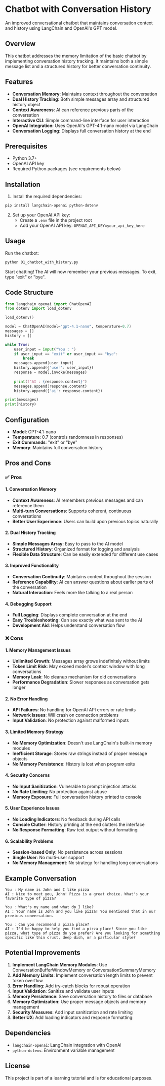 # Chatbot with Conversation History

An improved conversational chatbot that maintains conversation context and history using LangChain and OpenAI's GPT model.

## Overview

This chatbot addresses the memory limitation of the basic chatbot by implementing conversation history tracking. It maintains both a simple message list and a structured history for better conversation continuity.

## Features

- **Conversation Memory**: Maintains context throughout the conversation
- **Dual History Tracking**: Both simple messages array and structured history object
- **Context Awareness**: AI can reference previous parts of the conversation
- **Interactive CLI**: Simple command-line interface for user interaction
- **OpenAI Integration**: Uses OpenAI's GPT-4.1-nano model via LangChain
- **Conversation Logging**: Displays full conversation history at the end

## Prerequisites

- Python 3.7+
- OpenAI API key
- Required Python packages (see requirements below)

## Installation

1. Install the required dependencies:
```bash
pip install langchain-openai python-dotenv
```

2. Set up your OpenAI API key:
   - Create a `.env` file in the project root
   - Add your OpenAI API key: `OPENAI_API_KEY=your_api_key_here`

## Usage

Run the chatbot:
```bash
python 01_chatbot_with_history.py
```

Start chatting! The AI will now remember your previous messages. To exit, type "exit" or "bye".

## Code Structure

```python
from langchain_openai import ChatOpenAI
from dotenv import load_dotenv

load_dotenv()

model = ChatOpenAI(model="gpt-4.1-nano", temperature=0.7)
messages = []
history = []

while True:
    user_input = input("You : ")
    if user_input == "exit" or user_input == "bye":
        break
    messages.append(user_input)
    history.append({'user': user_input})
    response = model.invoke(messages)
    
    print(f"AI : {response.content}")
    messages.append(response.content)
    history.append({'ai': response.content})

print(messages)
print(history)
```

## Configuration

- **Model**: GPT-4.1-nano
- **Temperature**: 0.7 (controls randomness in responses)
- **Exit Commands**: "exit" or "bye"
- **Memory**: Maintains full conversation history

## Pros and Cons

### ✅ **Pros**

#### 1. **Conversation Memory**
- **Context Awareness**: AI remembers previous messages and can reference them
- **Multi-turn Conversations**: Supports coherent, continuous conversations
- **Better User Experience**: Users can build upon previous topics naturally

#### 2. **Dual History Tracking**
- **Simple Messages Array**: Easy to pass to the AI model
- **Structured History**: Organized format for logging and analysis
- **Flexible Data Structure**: Can be easily extended for different use cases

#### 3. **Improved Functionality**
- **Conversation Continuity**: Maintains context throughout the session
- **Reference Capability**: AI can answer questions about earlier parts of the conversation
- **Natural Interaction**: Feels more like talking to a real person

#### 4. **Debugging Support**
- **Full Logging**: Displays complete conversation at the end
- **Easy Troubleshooting**: Can see exactly what was sent to the AI
- **Development Aid**: Helps understand conversation flow

### ❌ **Cons**

#### 1. **Memory Management Issues**
- **Unlimited Growth**: Messages array grows indefinitely without limits
- **Token Limit Risk**: May exceed model's context window with long conversations
- **Memory Leak**: No cleanup mechanism for old conversations
- **Performance Degradation**: Slower responses as conversation gets longer

#### 2. **No Error Handling**
- **API Failures**: No handling for OpenAI API errors or rate limits
- **Network Issues**: Will crash on connection problems
- **Input Validation**: No protection against malformed inputs

#### 3. **Limited Memory Strategy**
- **No Memory Optimization**: Doesn't use LangChain's built-in memory modules
- **Inefficient Storage**: Stores raw strings instead of proper message objects
- **No Memory Persistence**: History is lost when program exits

#### 4. **Security Concerns**
- **No Input Sanitization**: Vulnerable to prompt injection attacks
- **No Rate Limiting**: No protection against abuse
- **Memory Exposure**: Full conversation history printed to console

#### 5. **User Experience Issues**
- **No Loading Indicators**: No feedback during API calls
- **Console Clutter**: History printing at the end clutters the interface
- **No Response Formatting**: Raw text output without formatting

#### 6. **Scalability Problems**
- **Session-based Only**: No persistence across sessions
- **Single User**: No multi-user support
- **No Memory Management**: No strategy for handling long conversations

## Example Conversation

```
You : My name is John and I like pizza
AI : Nice to meet you, John! Pizza is a great choice. What's your favorite type of pizza?

You : What's my name and what do I like?
AI : Your name is John and you like pizza! You mentioned that in our previous conversation.

You : Can you recommend a pizza place?
AI : I'd be happy to help you find a pizza place! Since you like pizza, what type of pizza do you prefer? Are you looking for something specific like thin crust, deep dish, or a particular style?
```

## Potential Improvements

1. **Implement LangChain Memory Modules**: Use ConversationBufferWindowMemory or ConversationSummaryMemory
2. **Add Memory Limits**: Implement conversation length limits to prevent token overflow
3. **Error Handling**: Add try-catch blocks for robust operation
4. **Input Validation**: Sanitize and validate user inputs
5. **Memory Persistence**: Save conversation history to files or database
6. **Memory Optimization**: Use proper message objects and memory management
7. **Security Measures**: Add input sanitization and rate limiting
8. **Better UX**: Add loading indicators and response formatting

## Dependencies

- `langchain-openai`: LangChain integration with OpenAI
- `python-dotenv`: Environment variable management

## License

This project is part of a learning tutorial and is for educational purposes.


